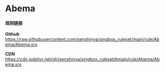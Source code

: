 # Abema

#### 规则链接

**Github**
https://raw.githubusercontent.com/senshinya/singbox_ruleset/main/rule/Abema/Abema.srs

**CDN**
https://cdn.jsdelivr.net/gh/senshinya/singbox_ruleset@main/rule/Abema/Abema.srs